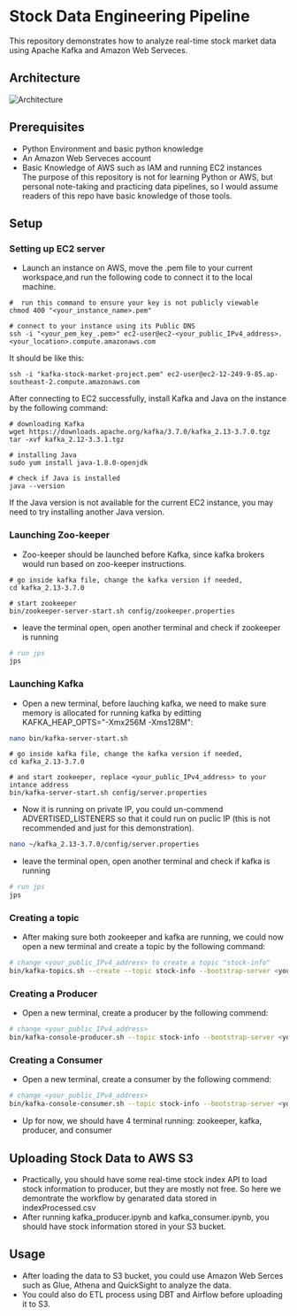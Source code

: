 
# Stock Data Engineering Pipeline
This repository demonstrates how to analyze real-time stock market data using Apache Kafka and Amazon Web Serveces. 

## Architecture
![Architecture](https://github.com/Valerie-Fan/stock-data-engineering/assets/164007751/d8051490-f04a-410d-b1c3-0727cddf0018)
## Prerequisites
* Python Environment and basic python knowledge
* An Amazon Web Serveces account
* Basic Knowledge of AWS such as IAM and running EC2 instances<br>
The purpose of this repository is not for learning Python or AWS, but personal note-taking and practicing data pipelines, so I would assume readers of this repo have basic knowledge of those tools.

## Setup
### Setting up EC2 server
* Launch an instance on AWS, move the .pem file to your current workspace,and run the following code to connect it to the local machine.
```bach
#  run this command to ensure your key is not publicly viewable
chmod 400 "<your_instance_name>.pem"
```
```bach
# connect to your instance using its Public DNS
ssh -i "<your_pem_key_.pem>" ec2-user@ec2-<your_public_IPv4_address>.<your_location>.compute.amazonaws.com
```
It should be like this: 
```bach
ssh -i "kafka-stock-market-project.pem" ec2-user@ec2-12-249-9-85.ap-southeast-2.compute.amazonaws.com
```
After connecting to EC2 successfully, install Kafka and Java on the instance by the following command:
```bach 
# downloading Kafka 
wget https://downloads.apache.org/kafka/3.7.0/kafka_2.13-3.7.0.tgz
tar -xvf kafka_2.12-3.3.1.tgz
```
```bach 
# installing Java
sudo yum install java-1.8.0-openjdk
```
```bach 
# check if Java is installed 
java --version
```
If the Java version is not available for the current EC2 instance, you may need to try installing another Java version.
### Launching Zoo-keeper
* Zoo-keeper should be launched before Kafka, since kafka brokers would run based on zoo-keeper instructions.
```bach
# go inside kafka file, change the kafka version if needed, 
cd kafka_2.13-3.7.0

# start zookeeper
bin/zookeeper-server-start.sh config/zookeeper.properties
```
* leave the terminal open, open another terminal and check if zookeeper is running
```bash
# run jps
jps
```
### Launching Kafka
* Open a new terminal, before lauching kafka, we need to make sure memory is allocated for running kafka by editting KAFKA_HEAP_OPTS="-Xmx256M -Xms128M":
```bash
nano bin/kafka-server-start.sh
```
```bach
# go inside kafka file, change the kafka version if needed, 
cd kafka_2.13-3.7.0

# and start zookeeper, replace <your_public_IPv4_address> to your intance address
bin/kafka-server-start.sh config/server.properties
```
* Now it is running on private IP, you could un-commend ADVERTISED_LISTENERS so that it could run on puclic IP (this is not recommended and just for this demonstration).
```bash
nano ~/kafka_2.13-3.7.0/config/server.properties
```
* leave the terminal open, open another terminal and check if kafka is running
```bash
# run jps
jps
```
### Creating a topic
* After making sure both zookeeper and kafka are running, we could now open a new terminal and create a topic by the following command:
```bash
# change <your_public_IPv4_address> to create a topic "stock-info"
bin/kafka-topics.sh --create --topic stock-info --bootstrap-server <your_public_IPv4_address>:9092 --replication-factor 1 --partitions 1
```
### Creating a Producer
* Open a new terminal, create a producer by the following commend: 
```bash
# change <your_public_IPv4_address>
bin/kafka-console-producer.sh --topic stock-info --bootstrap-server <your_public_IPv4_address>:9092 
```
### Creating a Consumer
* Open a new terminal, create a consumer by the following commend: 
```bash
# change <your_public_IPv4_address>
bin/kafka-console-consumer.sh --topic stock-info --bootstrap-server <your_public_IPv4_address>:9092
```
* Up for now, we should have 4 terminal running: zookeeper, kafka, producer, and consumer

## Uploading Stock Data to AWS S3
* Practically, you should have some real-time stock index API to load stock information to producer, but they are mostly not free. So here we demontrate the workflow by genarated data stored in indexProcessed.csv
* After running kafka_producer.ipynb and kafka_consumer.ipynb, you should have stock information stored in your S3 bucket.

## Usage
* After loading the data to S3 bucket, you could use Amazon Web Serces such as Glue, Athena and QuickSight to analyze the data.
* You could also do ETL process using DBT and Airflow before uploading it to S3.
